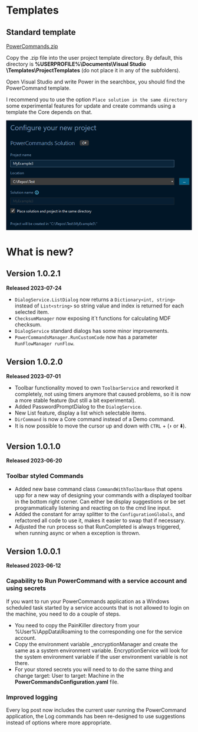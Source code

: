 # Templates

## Standard template

[PowerCommands.zip](PowerCommands.zip)

Copy the .zip file into the user project template directory. By default, this directory is **%USERPROFILE%\Documents\Visual Studio <version>\Templates\ProjectTemplates** (do not place it in any of the subfolders).

Open Visual Studio and write Power in the searchbox, you should find the PowerCommand template.

I recommend you to use the option ```Place solution in the same directory``` some experimental features for update and create commands using a template the Core depends on that.

![Alt text](../Docs/images/VS_solution_option.png?raw=true "Command Base")


# What is new?
## Version 1.0.2.1
**Released 2023-07-24**
- ```DialogService.ListDialog``` now returns a ```Dictionary<int, string>``` instead of ```List<string>``` so string value and index is returned for each selected item.
- ```ChecksumManager``` now exposing it´t functions for calculating MDF checksum.
- ```DialogService``` standard dialogs has some minor improvements.
- ```PowerCommandsManager.RunCustomCode``` now has a parameter ```RunFlowManager runFlow```.

## Version 1.0.2.0
**Released 2023-07-01**
- Toolbar functionality moved to own ```ToolbarService``` and reworked it completely, not using timers anymore that caused problems, so it is now a more stable feature (but still a bit experimental).
- Added PasswordPromptDialog to the ```DialogService```.
- New List feature, display a list which selectable items.
- ```DirCommand``` is now a Core command instead of a Demo command.
- It is now possible to move the cursor up and down with ```CTRL``` + (```⬆️```  or ⬇️).
## Version 1.0.1.0
**Released 2023-06-20**
### Toolbar styled Commands
- Added new base command class ```CommandWithToolbarBase``` that opens upp for a new way of designing your commands with a displayed toolbar in the bottom right corner. Can either be display suggestions or be set programmatically listening and reacting on to the cmd line input.
- Added the constant for array splitter to the ```ConfigurationGlobals```, and refactored all code to use it, makes it easier to swap that if necessary.
- Adjusted the run process so that RunCompleted is always triggered, when running async or when a exception is thrown.
## Version 1.0.0.1
**Released 2023-06-12**
### Capability to Run PowerCommand with a service account and using secrets
If you want to run your PowerCommands application as a Windows scheduled task started by a service accounts that is not allowed to login on the machine, you need to do a couple of steps.

- You need to copy the PainKiller directory from your %User%\AppData\Roaming to the corresponding one for the service account. 
- Copy the environment variable _encryptionManager and create the same as a system environment variable. EncryptionService will look for the system environment variable if the user environment variable is not there. 
- For your stored secrets you will need to to do the same thing and change target: User to target: Machine in the **PowerCommandsConfiguration.yaml** file.
### Improved logging
Every log post now includes the current user running the PowerCommand application, the Log commands has been re-designed to use suggestions instead of options where more appropriate.